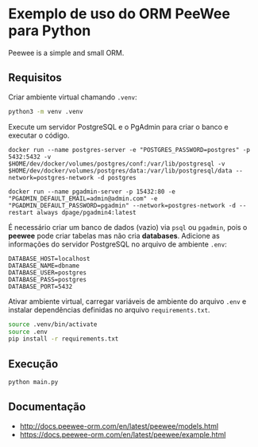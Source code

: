 
# Exemplo de uso do ORM PeeWee para Python

Peewee is a simple and small ORM.

## Requisitos

Criar ambiente virtual chamando `.venv`:
```bash
python3 -m venv .venv
```

Execute um servidor PostgreSQL e o PgAdmin para criar o banco e executar o código.
```docker
docker run --name postgres-server -e "POSTGRES_PASSWORD=postgres" -p 5432:5432 -v $HOME/dev/docker/volumes/postgres/conf:/var/lib/postgresql -v $HOME/dev/docker/volumes/postgres/data:/var/lib/postgresql/data --network=postgres-network -d postgres

docker run --name pgadmin-server -p 15432:80 -e "PGADMIN_DEFAULT_EMAIL=admin@admin.com" -e "PGADMIN_DEFAULT_PASSWORD=pgadmin" --network=postgres-network -d --restart always dpage/pgadmin4:latest
```

É necessário criar um banco de dados (vazio) via `psql` ou `pgadmin`, pois o **peewee** pode criar tabelas mas não cria **databases**. Adicione as informações do servidor PostgreSQL no arquivo de ambiente `.env`:

```environment
DATABASE_HOST=localhost
DATABASE_NAME=dbname
DATABASE_USER=postgres
DATABASE_PASS=postgres
DATABASE_PORT=5432
```

Ativar ambiente virtual, carregar variáveis de ambiente do arquivo `.env` e instalar dependências definidas no arquivo `requirements.txt`.
```bash
source .venv/bin/activate
source .env
pip install -r requirements.txt
```

## Execução

```bash
python main.py
```

## Documentação

* http://docs.peewee-orm.com/en/latest/peewee/models.html
* https://docs.peewee-orm.com/en/latest/peewee/example.html
